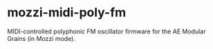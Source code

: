 # mozzi-midi-poly-fm
MIDI-controlled polyphonic FM oscillator firmware for the AE Modular Grains (in Mozzi mode).
